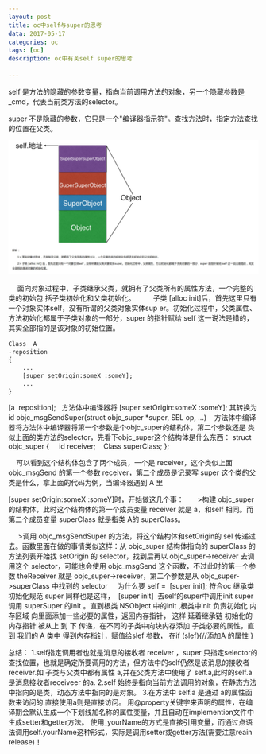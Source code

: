 ```yaml
---
layout: post
title: oc中self与super的思考
data: 2017-05-17
categories: oc
tags: [oc]
description: oc中有关self super的思考

---
```


   self 
   是方法的隐藏的参数变量，指向当前调用方法的对象，另一个隐藏参数是 _cmd，代表当前类方法的selector。

   super 不是隐藏的参数，它只是一个"编译器指示符"。查找方法时，指定方法查找的位置在父类。


![the self ponit to](https://github.com/intfre/intfre.github.io/blob/master/img/my_blog/2017-05-17/self.jpg) 

  　  面向对象过程中，子类继承父类，就拥有了父类所有的属性方法，一个完整的类的初始包  括子类初始化和父类初始化。
　　
  子类 [alloc init]后，首先这里只有一个对象实体self，没有所谓的父类对象实体sup   er。初始化过程中，父类属性、方法初始化都属于子类对象的一部分，super 的指针赋给 self 这一说法是错的，其实全部指的是该对象的初始位置。


	Class  A
	-reposition  
	{  
     	...  
     	[super setOrigin:someX :someY];  
     	...  
	}


   [a  reposition];   方法体中编译器将
    [super setOrigin:someX :someY]; 
   其转换为
    id objc_msgSendSuper(struct objc_super *super, SEL op, ...)
    方法体中编译器将方法体中编译器将第一个参数是个objc_super的结构体，第二个参数还是  类似上面的类方法的selector，先看下objc_super这个结构体是什么东西：
	struct objc_super {
   		id receiver;
   	Class superClass;
	};

    可以看到这个结构体包含了两个成员，一个是 receiver，这个类似上面 objc_msgSend 的第一个参数 receiver，第二个成员是记录写 super 这个类的父类是什么，拿上面的代码为例，当编译器遇到 A 里

[super setOrigin:someX :someY]时，开始做这几个事：
      
	 >构建 objc_super 的结构体，此时这个结构体的第一个成员变量 receiver 就是 a，和self 相同。而第二个成员变量 superClass 就是指类 A的 superClass。

     >调用 objc_msgSendSuper 的方法，将这个结构体和setOrigin的 sel 	传递过去。函数里面在做的事情类似这样：从 objc_super 结构体指向的 superClass 的方法列表开始找 setOrigin 的 selector，找到后再以 objc_super->receiver 去调用这个 selector，可能也会使用 objc_msgSend 这个函数，不过此时的第一个参数 theReceiver 就是 objc_super->receiver，第二个参数是从 objc_super->superClass 中找到的 selector
 
 
    为什么要 self =  [super init];
  符合oc 继承类 初始化规范 super 同样也是这样，  [super init]  去self的super中调用init super 调用 superSuper 的init 。直到根类 NSObject 中的init ,根类中init 负责初始化 内存区域 向里面添加一些必要的属性，返回内存指针， 这样 延着继承链 初始化的内存指针 被从上 到 下 传递，在不同的子类中向块内存添加 子类必要的属性，直到 我们的 A 类中 得到内存指针，赋值给slef 参数， 
  在if (slef){//添加A 的属性 }



总结： 
	1.self指定调用者也就是消息的接收者 receiver ，super 只指定selector的查找位置，也就是确定所要调用的方法，但方法中的self仍然是该消息的接收者receiver.如 子类与父类中都有属性 a,并在父类方法中使用了 self.a,此时的self.a 是消息接收者receiveer 的a.
	2.self 始终是指向当前方法调用的对象，在静态方法中指向的是类，动态方法中指向的是对象。
	3.在方法中 self.a 是通过 a的属性函数来访问的.直接使用a则是直接访问。
    用@property关键字来声明的属性，在编译期会默认生成一个下划线加名称的属性变量，并且自动在implemention文件中生成setter和getter方法。
	使用_yourName的方式是直接引用变量，而通过点语法调用self.yourName这种形式，实际是调用setter或getter方法(需要注意reain release)！